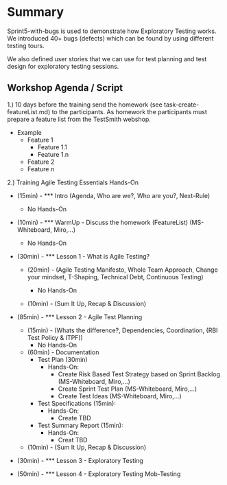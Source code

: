 # Summary
Sprint5-with-bugs is used to demonstrate how Exploratory Testing 
works. We introduced 40+ bugs (defects) which can be found by using different testing tours.

We also defined user stories that we can use for test planning and test design for exploratory testing sessions.

## Workshop Agenda / Script
1.) 10 days before the training send the homework (see task-create-featureList.md) to the participants. 
As homework the participants must prepare a feature list from the TestSmith webshop.
- Example
    - Feature 1
      - Feature 1.1
      - Feature 1.n
    - Feature 2
    - Feature n


2.) Training Agile Testing Essentials Hands-On
- (15min) - *** Intro (Agenda, Who are we?, Who are you?, Next-Rule)
  - No Hands-On

- (10min) - *** WarmUp - Discuss the homework (FeatureList) (MS-Whiteboard, Miro,...)
  - No Hands-On

- (30min) - *** Lesson 1 - What is Agile Testing?
  - (20min) - (Agile Testing Manifesto, Whole Team Approach, Change your mindset, T-Shaping, Technical Debt, Continuous Testing)
    - No Hands-On

  - (10min) - (Sum It Up, Recap & Discussion)

- (85min) - *** Lesson 2 - Agile Test Planning
  - (15min) - (Whats the difference?, Dependencies, Coordination, (RBI Test Policy & ITPF))
    - No Hands-On
  - (60min) - Documentation 
    - Test Plan (30min)
      - Hands-On:
        - Create Risk Based Test Strategy based on Sprint Backlog (MS-Whiteboard, Miro,...)
        - Create Sprint Test Plan (MS-Whiteboard, Miro,...)
        - Create Test Ideas (MS-Whiteboard, Miro,...)
    - Test Specifications (15min):
      - Hands-On:
        - Create TBD
    - Test Summary Report (15min):
      - Hands-On: 
        - Creat TBD
  - (10min) - (Sum It Up, Recap & Discussion)

- (30min) - *** Lesson 3 - Exploratory Testing

- (50min) - *** Lesson 4 - Exploratory Testing Mob-Testing 